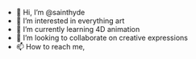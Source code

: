 - 👋 Hi, I’m @sainthyde
- 👀 I’m interested in everything art
- 🌱 I’m currently learning 4D animation
- 💞️ I’m looking to collaborate on creative expressions 
- 📫 How to reach me, 

<!---
sainthyde/sainthyde is a ✨ special ✨ repository because its `README.md` (this file) appears on your GitHub profile.
You can click the Preview link to take a look at your changes.
--->
